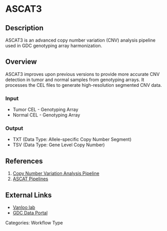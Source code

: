# ASCAT3

## Description ##

ASCAT3 is an advanced copy number variation (CNV) analysis pipeline used in GDC genotyping array harmonization.

## Overview ##

ASCAT3 improves upon previous versions to provide more accurate CNV detection in tumor and normal samples from genotyping arrays. It processes the CEL files to generate high-resolution segmented CNV data.

### Input

* Tumor CEL - Genotyping Array
* Normal CEL - Genotyping Array

### Output

* TXT (Data Type: Allele-specific Copy Number Segment) 
* TSV (Data Type: Gene Level Copy Number)

## References ##

1. [Copy Number Variation Analysis Pipeline](/Data/Bioinformatics_Pipelines/CNV_Pipeline/)
1. [ASCAT Pipelines](/Data/Bioinformatics_Pipelines/CNV_Pipeline/#ascat-pipelines)

## External Links ##

* [Vanloo lab](https://github.com/VanLoo-lab/ascat/tree/master/ReleasedData/TCGA_SNP6_hg38)
* [GDC Data Portal](https://portal.gdc.cancer.gov)

Categories: Workflow Type
